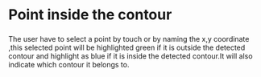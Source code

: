 # Point inside the contour

###
The user have to select a point by touch or by naming the x,y coordinate ,this selected point will be highlighted green if it is outside the detected contour and highlight as blue if it is inside the detected contour.It will also indicate which contour it belongs to.
